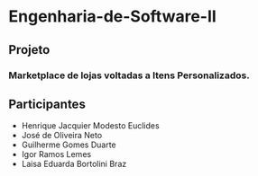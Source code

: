 # Engenharia-de-Software-II

## Projeto

### Marketplace de lojas voltadas a Itens Personalizados.


## Participantes

* Henrique Jacquier Modesto Euclides
* José de Oliveira Neto
* Guilherme Gomes Duarte
* Igor Ramos Lemes
* Laisa Eduarda Bortolini Braz

